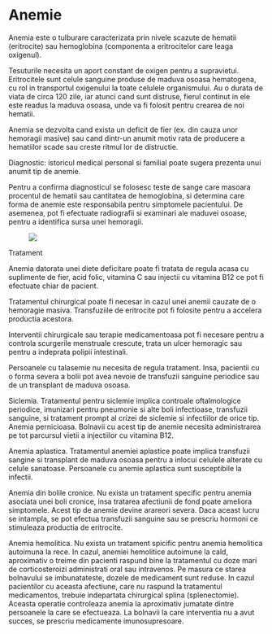 
# Anemie

Anemia este o tulburare caracterizata prin nivele scazute de hematii (eritrocite) sau hemoglobina (componenta a eritrocitelor care leaga oxigenul).

Tesuturile necesita un aport constant de oxigen pentru a supravietui. Eritrocitele sunt celule sanguine produse de maduva osoasa hematogena, cu rol in transportul oxigenului la toate celulele organismului. Au o durata de viata de circa 120 zile, iar atunci cand sunt distruse, fierul continut in ele este readus la maduva osoasa, unde va fi folosit pentru crearea de noi hematii.

Anemia se dezvolta cand exista un deficit de fier (ex. din cauza unor hemoragii masive) sau cand dintr-un anumit motiv rata de producere a hematiilor scade sau creste ritmul lor de distructie.

Diagnostic: istoricul medical personal si familial poate sugera prezenta unui anumit tip de anemie.

Pentru a confirma diagnosticul se folosesc teste de sange care masoara procentul de hematii sau cantitatea de hemoglobina, si determina care forma de anemie este responsabila pentru simptomele pacientului. De asemenea, pot fi efectuate radiografii si examinari ale maduvei osoase, pentru a identifica sursa unei hemoragii.

<figure class="left"><img src='https://ghr.nlm.nih.gov/art/large/anemia.jpeg' /></figure>

Tratament

Anemia datorata unei diete deficitare poate fi tratata de regula acasa cu suplimente de fier, acid folic, vitamina C sau injectii cu vitamina B12 ce pot fi efectuate chiar de pacient.

Tratamentul chirurgical poate fi necesar in cazul unei anemii cauzate de o hemoragie masiva. Transfuziile de eritrocite pot fi folosite pentru a accelera productia acestora.

Interventii chirurgicale sau terapie medicamentoasa pot fi necesare pentru a controla scurgerile menstruale crescute, trata un ulcer hemoragic sau pentru a indeprata polipii intestinali.

Persoanele cu talasemie nu necesita de regula tratament. Insa, pacientii cu o forma severa a bolii pot avea nevoie de transfuzii sanguine periodice sau de un transplant de maduva osoasa.

Siclemia. Tratamentul pentru siclemie implica controale oftalmologice periodice, imunizari pentru pneumonie si alte boli infectioase, transfuzii sanguine, si tratament prompt al crizei de siclemie si infectiilor de orice tip.
Anemia pernicioasa. Bolnavii cu acest tip de anemie necesita administrarea pe tot parcursul vietii a injectiilor cu vitamina B12.

Anemia aplastica. Tratamentul anemiei aplastice poate implica transfuzii sangine si transplant de maduva osoasa pentru a inlocui celulele alterate cu celule sanatoase. Persoanele cu anemie aplastica sunt susceptibile la infectii.

Anemia din bolile cronice. Nu exista un tratament specific pentru anemia asociata unei boli cronice, insa tratarea afectiunii de fond poate ameliora simptomele. Acest tip de anemie devine arareori severa. Daca aceast lucru se intampla, se pot efectua transfuzii sanguine sau se prescriu hormoni ce stimuleaza productia de eritrocite.

Anemia hemolitica. Nu exista un tratament spicific pentru anemia hemolitica autoimuna la rece. In cazul, anemiei hemolitice autoimune la cald, aproximativ o treime din pacienti raspund bine la tratamentul cu doze mari de corticosteroizi administrati oral sau intravenos. Pe masura ce starea bolnavului se imbunatateste, dozele de medicament sunt reduse. In cazul pacientilor cu aceasta afectiune, care nu raspund la tratamentul medicamentos, trebuie indepartata chirurgical splina (splenectomie). Aceasta operatie controleaza anemia la aproximativ jumatate dintre persoanele la care se efectueaza. La bolnavii la care interventia nu a avut succes, se prescriu medicamente imunosupresoare.
